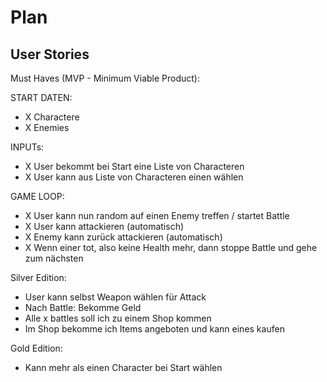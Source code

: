 # Plan

## User Stories

Must Haves (MVP - Minimum Viable Product):

START DATEN:
- X Charactere
- X Enemies

INPUTs:
- X User bekommt bei Start eine Liste von Characteren
- X User kann aus Liste von Characteren einen wählen

GAME LOOP:
- X User kann nun random auf einen Enemy treffen / startet Battle
- X User kann attackieren (automatisch)
- X Enemy kann zurück attackieren (automatisch)
- X Wenn einer tot, also keine Health mehr, dann stoppe Battle und gehe zum nächsten

Silver Edition:
- User kann selbst Weapon wählen für Attack
- Nach Battle: Bekomme Geld
- Alle x battles soll ich zu einem Shop kommen
- Im Shop bekomme ich Items angeboten und kann eines kaufen

Gold Edition:
- Kann mehr als einen Character bei Start wählen
